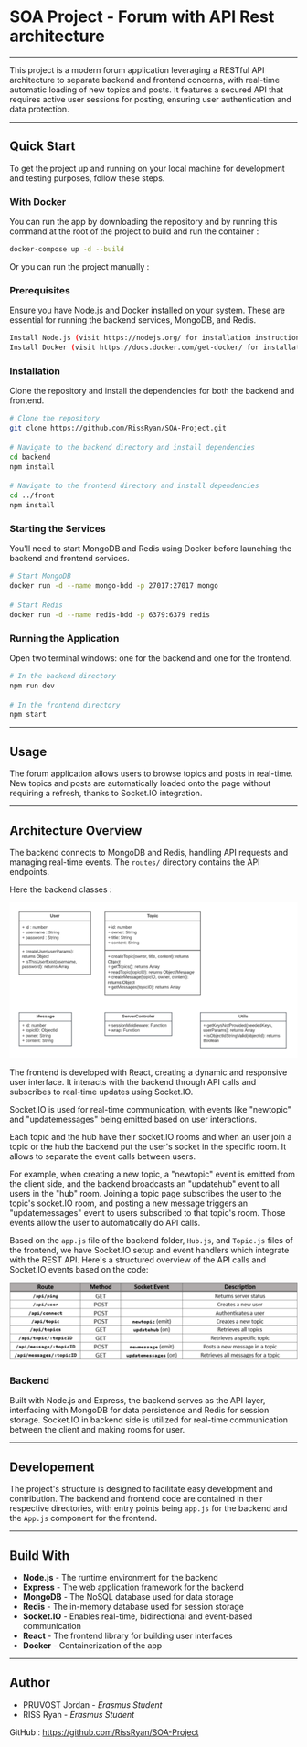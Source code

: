 # SOA Project - Forum with API Rest architecture
---

This project is a modern forum application leveraging a RESTful API architecture to separate backend and frontend concerns, with real-time automatic loading of new topics and posts. It features a secured API that requires active user sessions for posting, ensuring user authentication and data protection.

---
## Quick Start

To get the project up and running on your local machine for development and testing purposes, follow these steps.

### With Docker

You can run the app by downloading the repository and by running this command at the root of the project to build and run the container :  

```bash
docker-compose up -d --build
```

Or you can run the project manually :

### Prerequisites

Ensure you have Node.js and Docker installed on your system. These are essential for running the backend services, MongoDB, and Redis.

```bash
Install Node.js (visit https://nodejs.org/ for installation instructions)
Install Docker (visit https://docs.docker.com/get-docker/ for installation instructions)
```

### Installation

Clone the repository and install the dependencies for both the backend and frontend.

```bash
# Clone the repository
git clone https://github.com/RissRyan/SOA-Project.git

# Navigate to the backend directory and install dependencies
cd backend
npm install

# Navigate to the frontend directory and install dependencies
cd ../front
npm install
```

### Starting the Services

You'll need to start MongoDB and Redis using Docker before launching the backend and frontend services.

```bash
# Start MongoDB
docker run -d --name mongo-bdd -p 27017:27017 mongo

# Start Redis
docker run -d --name redis-bdd -p 6379:6379 redis
```

### Running the Application

Open two terminal windows: one for the backend and one for the frontend.

```bash
# In the backend directory
npm run dev

# In the frontend directory
npm start
```

---
## Usage

The forum application allows users to browse topics and posts in real-time. New topics and posts are automatically loaded onto the page without requiring a refresh, thanks to Socket.IO integration.

---

## Architecture Overview

The backend connects to MongoDB and Redis, handling API requests and managing real-time events. The `routes/` directory contains the API endpoints.

Here the backend classes :

![Table of classes](readme_assets/classes.png "Classes")

The frontend is developed with React, creating a dynamic and responsive user interface. It interacts with the backend through API calls and subscribes to real-time updates using Socket.IO.

Socket.IO is used for real-time communication, with events like "newtopic" and "updatemessages" being emitted based on user interactions.

Each topic and the hub have their socket.IO rooms and when an user join a topic or the hub the backend put the user's socket in the specific room.
It allows to separate the event calls between users.

For example, when creating a new topic, a "newtopic" event is emitted from the client side, and the backend broadcasts an "updatehub" event to all users in the "hub" room. Joining a topic page subscribes the user to the topic's socket.IO room, and posting a new message triggers an "updatemessages" event to users subscribed to that topic's room. Those events allow the user to automatically do API calls.

Based on the `app.js` file of the backend folder, `Hub.js`, and `Topic.js` files of the frontend, we have Socket.IO setup and event handlers which integrate with the REST API. Here's a structured overview of the API calls and Socket.IO events based on the code:

![Table of API Calls](readme_assets/tables_routes.png "API Calls")

### Backend

Built with Node.js and Express, the backend serves as the API layer, interfacing with MongoDB for data persistence and Redis for session storage. Socket.IO in backend side is utilized for real-time communication between the client and making rooms for user.

  

---
## Developement

The project's structure is designed to facilitate easy development and contribution. The backend and frontend code are contained in their respective directories, with entry points being `app.js` for the backend and the `App.js` component for the frontend.

---
## Build With

- **Node.js** - The runtime environment for the backend
- **Express** - The web application framework for the backend
- **MongoDB** - The NoSQL database used for data storage
- **Redis** - The in-memory database used for session storage
- **Socket.IO** - Enables real-time, bidirectional and event-based communication
- **React** - The frontend library for building user interfaces
- **Docker** - Containerization of the app

---
## Author

- PRUVOST Jordan - *Erasmus Student*
- RISS Ryan - *Erasmus Student*

GitHub : https://github.com/RissRyan/SOA-Project

